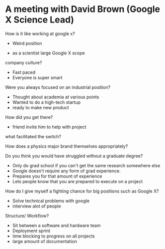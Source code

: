 # A meeting with David Brown (Google X Science Lead)

How is it like working at google x?

* Weird position

* as a scientist large Google X scope

company culture?

* Fast paced
* Everyone is super smart

Were you always focused on an industrial position?

* Thought about academia at various points
* Wanted to do a high-tech startup
* ready to make new product

How did you get there?

* friend invite him to help with project

what facilitated the switch?

How does a physics major brand themselves appropriately?

Do you think you would have struggled without a graduate degree?

* Only do grad school if you can't get the same research somewhere else
* Google doesn't require any form of grad experience.
* Prepares you for that amount of experience
* Lets people know that you are prepared to execute on a project

How do I give myself a fighting chance for big positions such as Google X?

* Solve technical problems with google
* interview alot of people

Structure/ Workflow?

* Sit between a software and hardware team
* Deployment sprint
* time blocking to progress on all projects
* large amount of documentation
